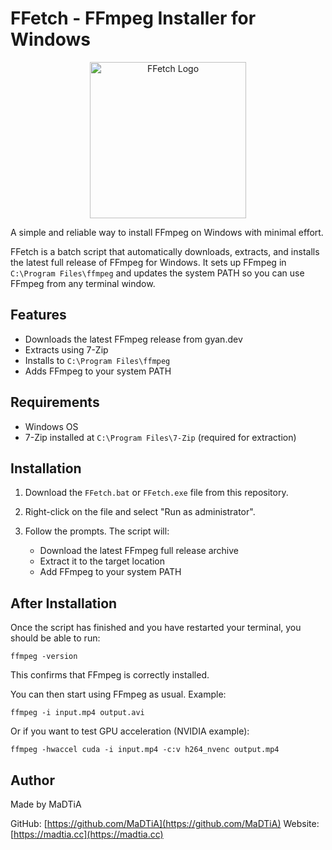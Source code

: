 # FFetch - FFmpeg Installer for Windows
<p align="center">
  <img src="https://i.ibb.co/WvpzrtLG/FFetch-FFmpeg-Installer-for-Windows.png" alt="FFetch Logo" width="250"/>
</p>

A simple and reliable way to install FFmpeg on Windows with minimal effort.

FFetch is a batch script that automatically downloads, extracts, and installs the latest full release of FFmpeg for Windows. It sets up FFmpeg in `C:\Program Files\ffmpeg` and updates the system PATH so you can use FFmpeg from any terminal window.

## Features

* Downloads the latest FFmpeg release from gyan.dev
* Extracts using 7-Zip
* Installs to `C:\Program Files\ffmpeg`
* Adds FFmpeg to your system PATH

## Requirements

* Windows OS
* 7-Zip installed at `C:\Program Files\7-Zip` (required for extraction)

## Installation

1. Download the `FFetch.bat` or  `FFetch.exe` file from this repository.
2. Right-click on the file and select "Run as administrator".
3. Follow the prompts. The script will:

   * Download the latest FFmpeg full release archive
   * Extract it to the target location
   * Add FFmpeg to your system PATH

## After Installation

Once the script has finished and you have restarted your terminal, you should be able to run:

```
ffmpeg -version
```

This confirms that FFmpeg is correctly installed.

You can then start using FFmpeg as usual. Example:

```
ffmpeg -i input.mp4 output.avi
```

Or if you want to test GPU acceleration (NVIDIA example):

```
ffmpeg -hwaccel cuda -i input.mp4 -c:v h264_nvenc output.mp4
```

## Author

Made by MaDTiA

GitHub: [https://github.com/MaDTiA](https://github.com/MaDTiA)
Website: [https://madtia.cc](https://madtia.cc)
